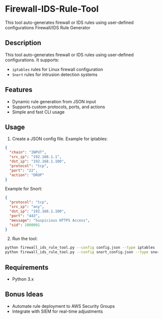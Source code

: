 # Firewall-IDS-Rule-Tool
This tool auto-generates firewall or IDS rules using user-defined configurations
Firewall/IDS Rule Generator

## Description
This tool auto-generates firewall or IDS rules using user-defined configurations. It supports:
- `iptables` rules for Linux firewall configuration
- `Snort` rules for intrusion detection systems

## Features
- Dynamic rule generation from JSON input
- Supports custom protocols, ports, and actions
- Simple and fast CLI usage

## Usage
1. Create a JSON config file. Example for iptables:
```json
{
  "chain": "INPUT",
  "src_ip": "192.168.1.1",
  "dst_ip": "192.168.1.100",
  "protocol": "tcp",
  "port": "22",
  "action": "DROP"
}
```

Example for Snort:
```json
{
  "protocol": "tcp",
  "src_ip": "any",
  "dst_ip": "192.168.1.100",
  "port": "443",
  "message": "Suspicious HTTPS Access",
  "sid": 1000001
}
```

2. Run the tool:
```bash
python firewall_ids_rule_tool.py --config config.json --type iptables
python firewall_ids_rule_tool.py --config snort_config.json --type snort
```

## Requirements
- Python 3.x

## Bonus Ideas
- Automate rule deployment to AWS Security Groups
- Integrate with SIEM for real-time adjustments
